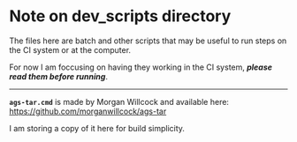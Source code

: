 # Note on dev_scripts directory

The files here are batch and other scripts that may be useful to run steps on the CI system or at the computer.

For now I am foccusing on having they working in the CI system, ***please read them before running***.

---

**`ags-tar.cmd`** is made by Morgan Willcock and available here: https://github.com/morganwillcock/ags-tar

I am storing a copy of it here for build simplicity.